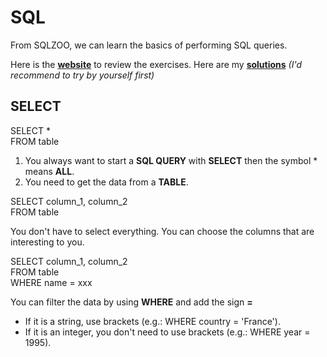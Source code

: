 # SQL

From SQLZOO, we can learn the basics of performing SQL queries.

Here is the **[website](https://sqlzoo.net/wiki/SQL_Tutorial)** to review the exercises.
Here are my **[solutions](https://github.com/bautret/Tutorials/tree/main/SQL/SQLZOO)** *(I'd recommend to try by yourself first)*

## SELECT

SELECT * <br />
FROM table

1. You always want to start a **SQL QUERY** with **SELECT** then the symbol * means **ALL**.
2. You need to get the data from a **TABLE**.

SELECT column_1, column_2 <br />
FROM table

You don't have to select everything. You can choose the columns that are interesting to you.

SELECT column_1, column_2 <br />
FROM table <br />
WHERE name = xxx

You can filter the data by using **WHERE** and add the sign **=**
- If it is a string, use brackets (e.g.: WHERE country = 'France').
- If it is an integer, you don't need to use brackets (e.g.: WHERE year = 1995).



